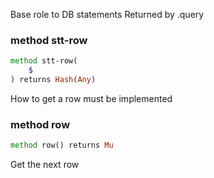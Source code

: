 

Base role to DB statements Returned by .query

### method stt-row

```raku
method stt-row(
    $
) returns Hash(Any)
```

How to get a row must be implemented

### method row

```raku
method row() returns Mu
```

Get the next row

